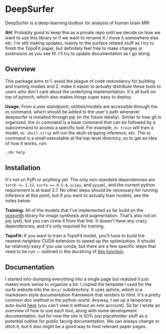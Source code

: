 # DeepSurfer
DeepSurfer is a deep-learning toolbox for analysis of human brain MRI

**AH:** Probably good to keep this as a private repo until we decide on how we want to use this library or if we want to rename it / move it somewhere else etc. I'm still making updates, mainly to the surface related stuff as I try to finish the TopoFit paper, but definitely feel free to make changes or extensions as you see fit. I'll try to update documentation as I go along.

## Overview

This package aims to 1. avoid the plague of code redundancy for building and training models and 2. make it easier to actually distribute these tools to users who don't care about the underlying implementation. It's all built on top of pytorch, which also makes things super easy to deploy.

**Usage:** From a user standpoint, utilities/models are accessible through the `ds` command, which should be added to the user's path whenever deepsurfer is installed through pip (in the future ideally). Similar to how git is organized, the `ds` command is a base command that can be followed by a subcommand to access a specific tool. For example, `ds train` will train a model, `ds skull-strip` will run the skull-stripping inference, etc. The `ds` command is a small executable at the top-level directory, so to get an idea of how it works, run:

```bash
./ds help
```

## Installation

It's not on PyPi or anything yet. The only non-standard dependencies are `torch >= 1.12`, `surfa >= 0.5.0`, `scipy`, and `pyyaml`, and the current python requirement is at least 3.7. No other steps should be necessary for running inference at this point, but if you want to actually train models, see the notes below.

**Training:** All of the models that I've implemented so far build on the [voxsynth](https://github.com/dalcalab/voxynth) library for image synthesis and augmentation. That's also not on pip (yet), but you can clone it from that link. It doesn't have any crazy dependencies, and it's only required for training.

**TopoFit:** If you want to train a TopoFit model, you'll have to build the nearest-neighbor CUDA extension to speed up the optimization. It should be relatively easy if you use conda, but there are a few specific steps that need to be run -- outlined in the docstring of [this function](https://github.com/freesurfer/deepsurfer/blob/1e1ad53a9adbc4c5e420c54c30eee4bd51bc0a89/deepsurfer/extension/extension.py#L27C17-L27C17).

## Documentation

I started info-dumping everything into a single page but realized it just makes more sense to organize a bit. I copied the template I used for the surfa website into the `docs/` subdirectory. It uses sphinx, which is a markdown-style documentation framework that renders to html. It's a pretty common doc method in the python world. Anyway, I set up a temporary auto-build [here](https://surfer.nmr.mgh.harvard.edu/fstest/dstmp) (you can't view it without an nmr account). So far I wrote an overview of how to use each tool, along with some development documentation, but for now the site is 50% just placeholder stuff as a potential outline for public facing documentation. We can always change or ditch it, but it also might be a good way to host relevant paper pages.
